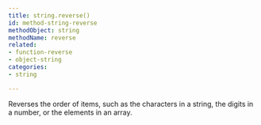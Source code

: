 ```yaml
---
title: string.reverse()
id: method-string-reverse
methodObject: string
methodName: reverse
related:
- function-reverse
- object-string
categories:
- string

---
```


Reverses the order of items, such as the characters in a
        string, the digits in a number, or the elements in an array.
